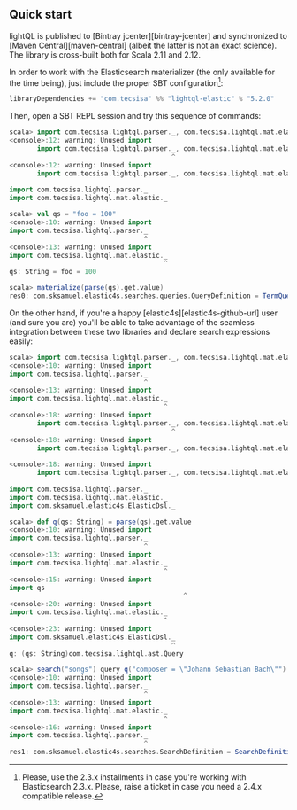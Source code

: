 ## Quick start

lightQL is published to [Bintray jcenter][bintray-jcenter] and synchronized
to [Maven Central][maven-central] (albeit the latter is not an exact science). The library is
cross-built both for Scala 2.11 and 2.12.


In order to work with the Elasticsearch materializer (the only available for the time being),
just include the proper SBT configuration[^1sbt]:

```scala
libraryDependencies += "com.tecsisa" %% "lightql-elastic" % "5.2.0"
```

Then, open a SBT REPL session and try this sequence of commands:

```scala
scala> import com.tecsisa.lightql.parser._, com.tecsisa.lightql.mat.elastic._
<console>:12: warning: Unused import
       import com.tecsisa.lightql.parser._, com.tecsisa.lightql.mat.elastic._
                                         ^
<console>:12: warning: Unused import
       import com.tecsisa.lightql.parser._, com.tecsisa.lightql.mat.elastic._
                                                                            ^
import com.tecsisa.lightql.parser._
import com.tecsisa.lightql.mat.elastic._

scala> val qs = "foo = 100"
<console>:10: warning: Unused import
import com.tecsisa.lightql.parser._
                                  ^
<console>:13: warning: Unused import
import com.tecsisa.lightql.mat.elastic._
                                       ^
qs: String = foo = 100

scala> materialize(parse(qs).get.value)
res0: com.sksamuel.elastic4s.searches.queries.QueryDefinition = TermQueryDefinition(foo,100,None,None)
```

On the other hand, if you're a happy [elastic4s][elastic4s-github-url] user (and sure you are) you'll be able to take advantage
of the seamless integration between these two libraries and declare search expressions easily:

```scala
scala> import com.tecsisa.lightql.parser._, com.tecsisa.lightql.mat.elastic._, com.sksamuel.elastic4s.ElasticDsl._
<console>:10: warning: Unused import
import com.tecsisa.lightql.parser._
                                  ^
<console>:13: warning: Unused import
import com.tecsisa.lightql.mat.elastic._
                                       ^
<console>:18: warning: Unused import
       import com.tecsisa.lightql.parser._, com.tecsisa.lightql.mat.elastic._, com.sksamuel.elastic4s.ElasticDsl._
                                         ^
<console>:18: warning: Unused import
       import com.tecsisa.lightql.parser._, com.tecsisa.lightql.mat.elastic._, com.sksamuel.elastic4s.ElasticDsl._
                                                                            ^
<console>:18: warning: Unused import
       import com.tecsisa.lightql.parser._, com.tecsisa.lightql.mat.elastic._, com.sksamuel.elastic4s.ElasticDsl._
                                                                                                                 ^
import com.tecsisa.lightql.parser._
import com.tecsisa.lightql.mat.elastic._
import com.sksamuel.elastic4s.ElasticDsl._

scala> def q(qs: String) = parse(qs).get.value
<console>:10: warning: Unused import
import com.tecsisa.lightql.parser._
                                  ^
<console>:13: warning: Unused import
import com.tecsisa.lightql.mat.elastic._
                                       ^
<console>:15: warning: Unused import
import qs
                                            ^
<console>:20: warning: Unused import
import com.tecsisa.lightql.mat.elastic._
                                       ^
<console>:23: warning: Unused import
import com.sksamuel.elastic4s.ElasticDsl._
                                         ^
q: (qs: String)com.tecsisa.lightql.ast.Query

scala> search("songs") query q("composer = \"Johann Sebastian Bach\"")
<console>:10: warning: Unused import
import com.tecsisa.lightql.parser._
                                  ^
<console>:13: warning: Unused import
import com.tecsisa.lightql.mat.elastic._
                                       ^
<console>:16: warning: Unused import
import com.tecsisa.lightql.parser._
                                  ^
res1: com.sksamuel.elastic4s.searches.SearchDefinition = SearchDefinition(IndexesAndTypes(WrappedArray(songs),List()),List(),None,None,None,None,List(),List(),None,None,None,None,Some(TermQueryDefinition(composer,Johann Sebastian Bach,None,None)),None,None,List(),List(),List(),List(),List(),None,None,List(),None,List(),None,None,None,None)
```

[^1sbt]: Please, use the 2.3.x installments in case you're working with Elasticsearch 2.3.x.  Please, raise a ticket in case you need a 2.4.x compatible release.
